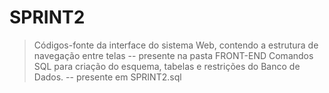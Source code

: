 # SPRINT2

> Códigos-fonte da interface do sistema Web, contendo a estrutura de navegação entre telas -- presente na pasta FRONT-END 
> Comandos SQL para criação do esquema, tabelas e restrições do Banco de Dados. -- presente em SPRINT2.sql
